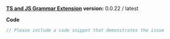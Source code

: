 
**[TS and JS Grammar Extension](https://marketplace.visualstudio.com/items?itemName=ms-vscode.typescript-javascript-grammar) version:**  0.0.22 / latest

**Code**

```ts
// Please include a code snippet that demonstrates the issue

```
